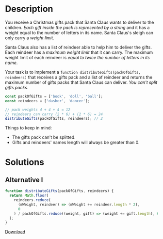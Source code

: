 # Description

You receive a Christmas gifts pack that Santa Claus wants to deliver to the children. _Each gift inside the pack is represented by a string_ and it has a weight equal to the number of letters in its name. Santa Claus's sleigh can only carry a _weight limit_.

Santa Claus also has a list of reindeer able to help him to deliver the gifts. Each reindeer has a _maximum weight limit_ that it can carry. The maximum weight limit of each reindeer is _equal to twice the number of letters in its name_.

Your task is to implement a `function distributeGifts(packOfGifts, reindeers)` that receives a gifts pack and a list of reindeer and returns the maximum number of gifts packs that Santa Claus can deliver. _You can't split gifts packs_.

```js
const packOfGifts = ['book', 'doll', 'ball'];
const reindeers = ['dasher', 'dancer'];

// pack weights 4 + 4 + 4 = 12
// reindeers can carry (2 * 6) + (2 * 6) = 24
distributeGifts(packOfGifts, reindeers); // 2
```

Things to keep in mind:

- The gifts pack can't be splitted.
- Gifts and reindeers' names length will always be greater than 0.

# Solutions

## Alternative I

```js
function distributeGifts(packOfGifts, reindeers) {
  return Math.floor(
    reindeers.reduce(
      (mWeight, reindeer) => (mWeight += reindeer.length * 2),
      0
    ) / packOfGifts.reduce((weight, gift) => (weight += gift.length), 0)
  );
}
```
[Download](https://github.com/jpaddeo/tdd-adventjs/2022/challenge03/solution1.js)
